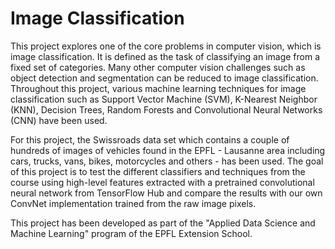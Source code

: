# Image Classification

This project explores one of the core problems in computer vision, which is image classification. It is defined as the task of classifying an image from a fixed set of categories. Many other computer vision challenges such as object detection and segmentation can be reduced to image classification. Throughout this project, various machine learning techniques for image classification such as Support Vector Machine (SVM), K-Nearest Neighbor (KNN), Decision Trees, Random Forests and Convolutional Neural Networks (CNN) have been used.


For this project, the Swissroads data set which contains a couple of hundreds of images of vehicles found in the EPFL - Lausanne area including cars, trucks, vans, bikes, motorcycles and others - has been used.
The goal of this project is to test the different classifiers and techniques from the course using high-level features extracted with a pretrained convolutional neural network from TensorFlow Hub and compare the results with our own ConvNet implementation trained from the raw image pixels.


This project has been developed as part of the "Applied Data Science and Machine Learning" program of the EPFL Extension School.

